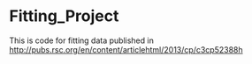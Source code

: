 # Fitting_Project
This is code for fitting data published in http://pubs.rsc.org/en/content/articlehtml/2013/cp/c3cp52388h
